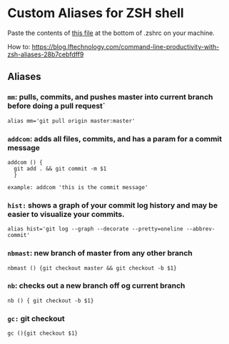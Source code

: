 # Custom Aliases for ZSH shell

Paste the contents of [this file](https://github.com/adamhinckley/zsh-custom-aliases/blob/master/.zshrc) at the bottom of .zshrc on your machine.

How to: https://blog.lftechnology.com/command-line-productivity-with-zsh-aliases-28b7cebfdff9

## Aliases

### `mm`: pulls, commits, and pushes master into current branch before doing a pull request`
```
alias mm='git pull origin master:master'
```

### `addcom`: adds all files, commits, and has a param for a commit message
```
addcom () { 
  git add . && git commit -m $1
  }
 ``` 
 `example: addcom 'this is the commit message'`
 
 ###  `hist:` shows a graph of your commit log history and may be easier to visualize your commits.
```
alias hist='git log --graph --decorate --pretty=oneline --abbrev-commit'
```

### `nbmast`: new branch of master from any other branch
```
nbmast () {git checkout master && git checkout -b $1}
```
### `nb`: checks out a new branch off og current branch
```
nb () { git checkout -b $1}
```
### `gc:` git checkout <branch name>
```
gc (){git checkout $1}
```
